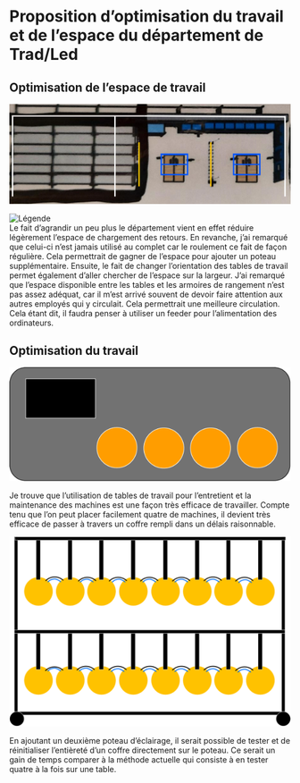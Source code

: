 # Proposition d’optimisation du travail et de l’espace du département de Trad/Led
##
## Optimisation de l’espace de travail
![Plan de travail](https://github.com/sebreilly/projet_stage_2023/blob/main/doc/projet_1_optimisation_du_travail_Trad_LED/medias/plan_de_travail.png)

![Légende](https://github.com/sebreilly/projet_stage_2023/blob/main/doc/projet_1_optimisation_du_travail_Trad_LED/medias/AI/stage_l%C3%A9gende.png)																			
Le fait d’agrandir un peu plus le département vient en effet réduire légèrement l’espace de chargement des retours. En revanche, j’ai remarqué que celui-ci n’est jamais utilisé au complet car le roulement ce fait de façon régulière. Cela permettrait de gagner de l’espace pour ajouter un poteau supplémentaire. Ensuite, le fait de changer l’orientation des tables de travail permet également d’aller chercher de l’espace sur la largeur. J’ai remarqué que l’espace disponible entre les tables et les armoires de rangement n’est pas assez adéquat, car il m’est arrivé souvent de devoir faire attention aux autres employés qui y circulait. Cela permettrait une meilleure circulation. Cela étant dit, il faudra penser à utiliser un feeder pour l’alimentation des ordinateurs.

## Optimisation du travail
![Entretient](https://github.com/sebreilly/projet_stage_2023/blob/main/doc/projet_1_optimisation_du_travail_Trad_LED/medias/AI/entretient_static_light.png)

Je trouve que l’utilisation de tables de travail pour l’entretient et la maintenance des machines est une façon très efficace de travailler. Compte tenu que l’on peut placer facilement quatre de machines, il devient très efficace de passer à travers un coffre rempli dans un délais raisonnable.

![pôle d'éclairage](https://github.com/sebreilly/projet_stage_2023/blob/main/doc/projet_1_optimisation_du_travail_Trad_LED/medias/AI/pole_eclairage.png)

En ajoutant un deuxième poteau d’éclairage, il serait possible de tester et de réinitialiser l’entièreté d’un coffre directement sur le poteau. Ce serait un gain de temps comparer à la méthode actuelle qui consiste à en tester quatre à la fois sur une table.
